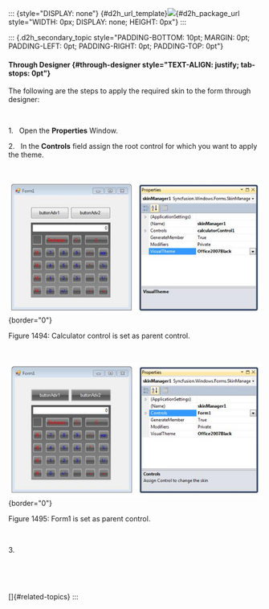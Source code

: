 ::: {style="DISPLAY: none"}
[](ms-xhelp:///?Id=d2h_url_template){#d2h_url_template}![](!package_url!){#d2h_package_url style="WIDTH: 0px; DISPLAY: none; HEIGHT: 0px"}
:::

::: {.d2h_secondary_topic style="PADDING-BOTTOM: 10pt; MARGIN: 0pt; PADDING-LEFT: 0pt; PADDING-RIGHT: 0pt; PADDING-TOP: 0pt"}
#### Through Designer {#through-designer style="TEXT-ALIGN: justify; tab-stops: 0pt"}

The following are the steps to apply the required skin to the form through designer:

 

1.   Open the **Properties** Window.

2.   In the **Controls** field assign the root control for which you want to apply the theme.

 

![](ImagesExt/image76_1478.jpg){border="0"}

Figure 1494: Calculator control is set as parent control.

 

![](ImagesExt/image76_1479.jpg){border="0"}

Figure 1495: Form1 is set as parent control.

 

3.  

 

 

[]{#related-topics}
:::
